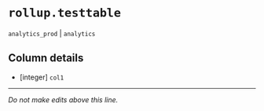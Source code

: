 # `rollup.testtable`
`analytics_prod` | `analytics`

## Column details
* [integer]   `col1`

-------------------------------------------------------------------------------
*Do not make edits above this line.*
